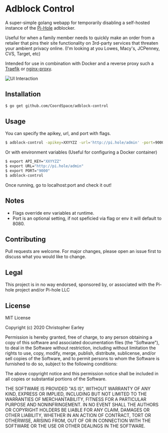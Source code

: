 # Adblock Control

A super-simple golang webapp for temporarily disabling a self-hosted instance of the [Pi-Hole](https://pi-hole.net/) adblocker.

Useful for when a family member needs to quickly make an order from a retailer that pins their site functionality on 3rd-party services that threaten your ambient privacy online. (I'm looking at you Lowes, Macy's, JCPenney, CVS, Target, etc) 

Intended for use in combination with Docker and a reverse proxy such a [Traefik](https://docs.traefik.io/) or [nginx-proxy](https://github.com/nginx-proxy/nginx-proxy).

![UI Interaction](https://thumbs.gfycat.com/AridEasyBoa-small.gif)

## Installation

```bash
$ go get github.com/CoordSpace/adblock-control
```

## Usage

You can specify the apikey, url, and port with flags.
```bash
$ adblock-control -apikey=XXYYZZ -url='http://pi.hole/admin' -port=9000
```

Or with environment variables (Useful for configuring a Docker container)
```bash
$ export API_KEY="XXYYZZ"
$ export URL="http://pi.hole/admin"
$ export PORT="9000"
$ adblock-control
```

Once running, go to localhost:port and check it out!

## Notes 
* Flags override env variables at runtime.
* Port is an optional setting, if not speficied via flag or env it will default to 8080.

## Contributing
Pull requests are welcome. For major changes, please open an issue first to discuss what you would like to change.

## Legal
This project is in no way endorsed, sponsored by, or associated with the Pi-hole project and/or Pi-hole LLC

## License
MIT License

Copyright (c) 2020 Christopher Earley

Permission is hereby granted, free of charge, to any person obtaining a copy
of this software and associated documentation files (the "Software"), to deal
in the Software without restriction, including without limitation the rights
to use, copy, modify, merge, publish, distribute, sublicense, and/or sell
copies of the Software, and to permit persons to whom the Software is
furnished to do so, subject to the following conditions:

The above copyright notice and this permission notice shall be included in all
copies or substantial portions of the Software.

THE SOFTWARE IS PROVIDED "AS IS", WITHOUT WARRANTY OF ANY KIND, EXPRESS OR
IMPLIED, INCLUDING BUT NOT LIMITED TO THE WARRANTIES OF MERCHANTABILITY,
FITNESS FOR A PARTICULAR PURPOSE AND NONINFRINGEMENT. IN NO EVENT SHALL THE
AUTHORS OR COPYRIGHT HOLDERS BE LIABLE FOR ANY CLAIM, DAMAGES OR OTHER
LIABILITY, WHETHER IN AN ACTION OF CONTRACT, TORT OR OTHERWISE, ARISING FROM,
OUT OF OR IN CONNECTION WITH THE SOFTWARE OR THE USE OR OTHER DEALINGS IN THE
SOFTWARE.